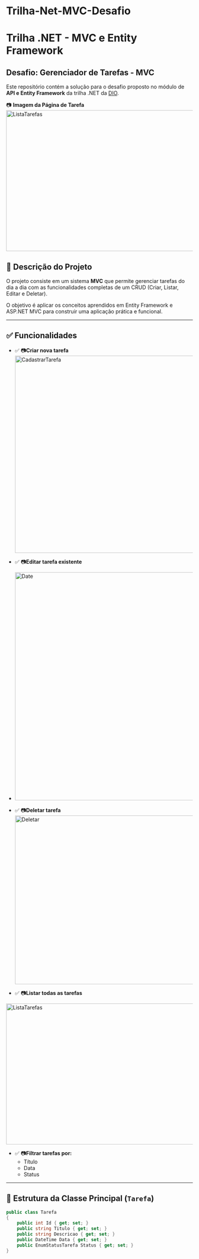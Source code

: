 # Trilha-Net-MVC-Desafio
# Trilha .NET - MVC e Entity Framework


## Desafio: Gerenciador de Tarefas - MVC

Este repositório contém a solução para o desafio proposto no módulo de **API e Entity Framework** da trilha .NET da [DIO](https://web.dio.me).

📷 **Imagem da Página de Tarefa**
<img width="1220" height="380" alt="ListaTarefas" src="https://github.com/user-attachments/assets/38673881-b229-46ca-b543-530faf6d5622" />

## 📌 Descrição do Projeto

O projeto consiste em um sistema **MVC** que permite gerenciar tarefas do dia a dia com as funcionalidades completas de um CRUD (Criar, Listar, Editar e Deletar).

O objetivo é aplicar os conceitos aprendidos em Entity Framework e ASP.NET MVC para construir uma aplicação prática e funcional.

---

## ✅ Funcionalidades

- ✅ 📷**Criar nova tarefa**
  <img width="631" height="532" alt="CadastrarTarefa" src="https://github.com/user-attachments/assets/4045c210-f909-409d-9511-364530652c36" />

- ✅ 📷**Editar tarefa existente**
- <img width="840" height="615" alt="Date" src="https://github.com/user-attachments/assets/013703d8-8bd3-4514-b2aa-18da6cdafa1e" />

- ✅ 📷**Deletar tarefa**
  <img width="877" height="455" alt="Deletar" src="https://github.com/user-attachments/assets/150e310a-29dc-4fe6-93b7-1ada53be70a1" />

- ✅ 📷**Listar todas as tarefas**
 <img width="1220" height="380" alt="ListaTarefas" src="https://github.com/user-attachments/assets/09fb52e8-a676-408f-b1ea-d9fb2fb11d69" />

- ✅ 📷**Filtrar tarefas por:**
  - Título
  - Data
  - Status

---

## 🧱 Estrutura da Classe Principal (`Tarefa`)

```csharp
public class Tarefa
{
    public int Id { get; set; }
    public string Titulo { get; set; }
    public string Descricao { get; set; }
    public DateTime Data { get; set; }
    public EnumStatusTarefa Status { get; set; }
}

